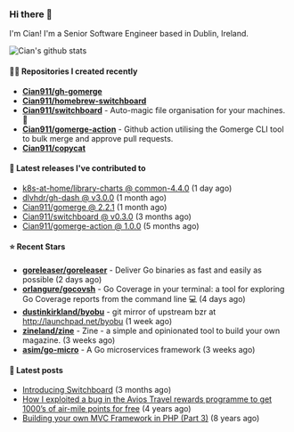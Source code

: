 ### Hi there 👋

I'm Cian! I'm a Senior Software Engineer based in Dublin, Ireland.

![Cian's github stats](https://github-readme-stats.vercel.app/api?username=CIan911&theme=dracula&show_icons=true)

#### 👨‍💻 Repositories I created recently
- **[Cian911/gh-gomerge](https://github.com/Cian911/gh-gomerge)**
- **[Cian911/homebrew-switchboard](https://github.com/Cian911/homebrew-switchboard)**
- **[Cian911/switchboard](https://github.com/Cian911/switchboard)** - Auto-magic file organisation for your machines. :open_file_folder:
- **[Cian911/gomerge-action](https://github.com/Cian911/gomerge-action)** - Github action utilising the Gomerge CLI tool to bulk merge and approve pull requests. 
- **[Cian911/copycat](https://github.com/Cian911/copycat)**

#### 🚀 Latest releases I've contributed to


- [k8s-at-home/library-charts @ common-4.4.0](https://github.com/k8s-at-home/library-charts/releases/tag/common-4.4.0) (1 day ago)
- [dlvhdr/gh-dash @ v3.0.0](https://github.com/dlvhdr/gh-dash/releases/tag/v3.0.0) (1 month ago)
- [Cian911/gomerge @ 2.2.1](https://github.com/Cian911/gomerge/releases/tag/2.2.1) (1 month ago)
- [Cian911/switchboard @ v0.3.0](https://github.com/Cian911/switchboard/releases/tag/v0.3.0) (3 months ago)
- [Cian911/gomerge-action @ 1.0.0](https://github.com/Cian911/gomerge-action/releases/tag/1.0.0) (5 months ago)

#### ⭐ Recent Stars


- **[goreleaser/goreleaser](https://github.com/goreleaser/goreleaser)** - Deliver Go binaries as fast and easily as possible (2 days ago)
- **[orlangure/gocovsh](https://github.com/orlangure/gocovsh)** - Go Coverage in your terminal: a tool for exploring Go Coverage reports from the command line 💻 (4 days ago)
- **[dustinkirkland/byobu](https://github.com/dustinkirkland/byobu)** - git mirror of upstream bzr at http://launchpad.net/byobu (1 week ago)
- **[zineland/zine](https://github.com/zineland/zine)** - Zine - a simple and opinionated tool to build your own magazine. (3 weeks ago)
- **[asim/go-micro](https://github.com/asim/go-micro)** - A Go microservices framework (3 weeks ago)

#### 📄 Latest posts
- [Introducing Switchboard](https://ciangallagher.me/2022/01/28/Introducing-switchboard/) (3 months ago)
- [How I exploited a bug in the Avios Travel rewards programme to get 1000’s of air-mile points for free](https://ciangallagher.me/2018/04/21/How-i-exploited-a-bug-in-the-avios-travel-rewards-system/) (4 years ago)
- [Building your own MVC Framework in PHP (Part 3)](https://ciangallagher.me/2013/11/03/Building-your-own-mvc-framework-in-php-part-3/) (8 years ago)
